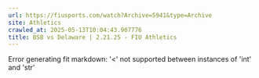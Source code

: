 ```yaml
---
url: https://fiusports.com/watch?Archive=5941&type=Archive
site: Athletics
crawled_at: 2025-05-13T10:04:43.907776
title: BSB vs Delaware | 2.21.25 - FIU Athletics
---
```


Error generating fit markdown: '<' not supported between instances of 'int' and 'str'